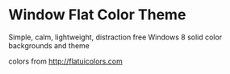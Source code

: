 Window Flat Color Theme
=======================

Simple, calm, lightweight, distraction free Windows 8 solid color backgrounds and theme

colors from http://flatuicolors.com
